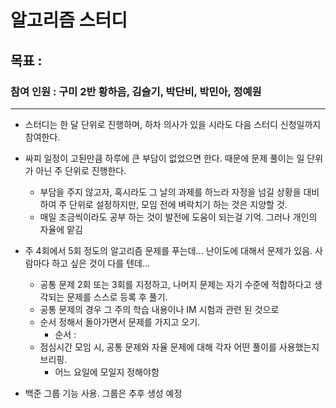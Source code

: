 # 알고리즘 스터디

## 목표 :

### 참여 인원 : 구미 2반 황하음, 김슬기, 박단비, 박민아, 정예원

---

- 스터디는 한 달 단위로 진행하며, 하차 의사가 있을 시라도 다음 스터디 신청일까지 참여한다. 

- 싸피 일정이 고된만큼 하루에 큰 부담이 없었으면 한다. 때문에 문제 풀이는 일 단위가 아닌 주 단위로 진행한다.
  
  - 부담을 주지 않고자, 혹시라도 그 날의 과제를 하느라 자정을 넘길 상황을 대비하여 주 단위로 설정하지만, 모임 전에 벼락치기 하는 것은 지양할 것.
  - 매일 조금씩이라도 공부 하는 것이 발전에 도움이 되는걸 기억. 그러나 개인의 자율에 맡김

- 주 4회에서 5회 정도의 알고리즘 문제를 푸는데... 난이도에 대해서 문제가 있음. 사람마다 하고 싶은 것이 다를 텐데...
  
  - 공통 문제 2회 또는 3회를 지정하고, 나머지 문제는 자기 수준에 적합하다고 생각되는 문제를 스스로 등록 후 풀기.
  - 공통 문제의 경우 그 주의 학습 내용이나 IM 시험과 관련 된 것으로
  - 순서 정해서 돌아가면서 문제를 가지고 오기.
    - 순서 : 
  - 점심시간 모임 시, 공통 문제와 자율 문제에 대해 각자 어떤 풀이를 사용했는지 브리핑.
    - 어느 요일에 모일지 정해야함

- 백준 그룹 기능 사용. 그룹은 추후 생성 예정